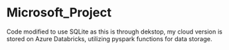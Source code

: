 # Microsoft_Project

Code modified to use SQLite as this is through dekstop, my cloud version is stored on Azure Databricks, utilizing pyspark functions for data storage. 
